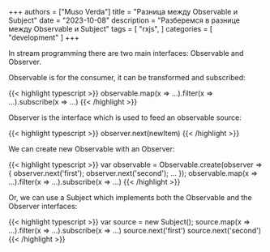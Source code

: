 +++
authors = ["Muso Verda"]
title = "Разница между Observable и Subject"
date = "2023-10-08"
description = "Разберемся в разнице между Observable и Subject"
tags = [
    "rxjs",
]
categories = [
    "development"
]
+++

In stream programming there are two main interfaces: Observable and Observer.

Observable is for the consumer, it can be transformed and subscribed:

{{< highlight typescript >}}
observable.map(x => ...).filter(x => ...).subscribe(x => ...)
{{< /highlight >}}

Observer is the interface which is used to feed an observable source:

{{< highlight typescript >}}
observer.next(newItem)
{{< /highlight >}}

We can create new Observable with an Observer:

{{< highlight typescript >}}
var observable = Observable.create(observer => { 
    observer.next('first'); 
    observer.next('second'); 
    ... 
});
observable.map(x => ...).filter(x => ...).subscribe(x => ...)
{{< /highlight >}}

Or, we can use a Subject which implements both the Observable and the Observer interfaces:

{{< highlight typescript >}}
var source = new Subject();
source.map(x => ...).filter(x => ...).subscribe(x => ...)
source.next('first')
source.next('second')
{{< /highlight >}}